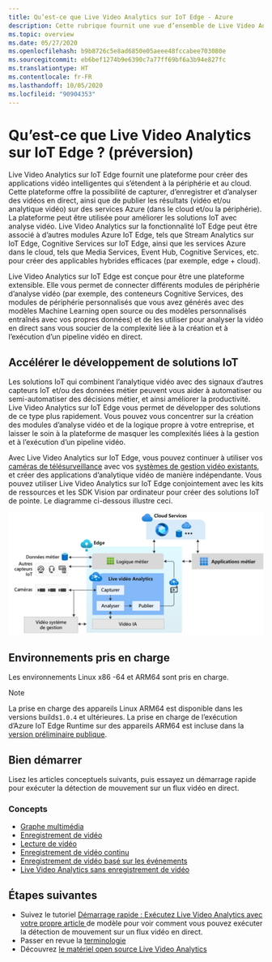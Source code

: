```yaml
---
title: Qu’est-ce que Live Video Analytics sur IoT Edge - Azure
description: Cette rubrique fournit une vue d’ensemble de Live Video Analytics sur IoT Edge. La plateforme offre les fonctionnalités que vous pouvez utiliser pour améliorer vos solutions IoT. Par exemple, capturez, enregistrez, analysez des vidéos en direct et publiez les résultats (vidéo et/ou analyses vidéo) dans les services Azure.
ms.topic: overview
ms.date: 05/27/2020
ms.openlocfilehash: b9b8726c5e8ad6850e05aeee48fccabee703080e
ms.sourcegitcommit: eb6bef1274b9e6390c7a77ff69bf6a3b94e827fc
ms.translationtype: HT
ms.contentlocale: fr-FR
ms.lasthandoff: 10/05/2020
ms.locfileid: "90904353"
---
```

# <a name="what-is-live-video-analytics-on-iot-edge-preview"></a>Qu’est-ce que Live Video Analytics sur IoT Edge ? (préversion)

Live Video Analytics sur IoT Edge fournit une plateforme pour créer des applications vidéo intelligentes qui s’étendent à la périphérie et au cloud. Cette plateforme offre la possibilité de capturer, d’enregistrer et d’analyser des vidéos en direct, ainsi que de publier les résultats (vidéo et/ou analytique vidéo) sur des services Azure (dans le cloud et/ou la périphérie). La plateforme peut être utilisée pour améliorer les solutions IoT avec analyse vidéo. Live Video Analytics sur la fonctionnalité IoT Edge peut être associé à d’autres modules Azure IoT Edge, tels que Stream Analytics sur IoT Edge, Cognitive Services sur IoT Edge, ainsi que les services Azure dans le cloud, tels que Media Services, Event Hub, Cognitive Services, etc. pour créer des applicables hybrides efficaces (par exemple, edge + cloud).

Live Video Analytics sur IoT Edge est conçue pour être une plateforme extensible. Elle vous permet de connecter différents modules de périphérie d’analyse vidéo (par exemple, des conteneurs Cognitive Services, des modules de périphérie personnalisés que vous avez générés avec des modèles Machine Learning open source ou des modèles personnalisés entraînés avec vos propres données) et de les utiliser pour analyser la vidéo en direct sans vous soucier de la complexité liée à la création et à l’exécution d’un pipeline vidéo en direct.

## <a name="accelerate-iot-solutions-development"></a>Accélérer le développement de solutions IoT 

Les solutions IoT qui combinent l’analytique vidéo avec des signaux d’autres capteurs IoT et/ou des données métier peuvent vous aider à automatiser ou semi-automatiser des décisions métier, et ainsi améliorer la productivité. Live Video Analytics sur IoT Edge vous permet de développer des solutions de ce type plus rapidement. Vous pouvez vous concentrer sur la création des modules d’analyse vidéo et de la logique propre à votre entreprise, et laisser le soin à la plateforme de masquer les complexités liées à la gestion et à l’exécution d’un pipeline vidéo.

Avec Live Video Analytics sur IoT Edge, vous pouvez continuer à utiliser vos [caméras de télésurveillance](https://en.wikipedia.org/wiki/Closed-circuit_television_camera) avec vos [systèmes de gestion vidéo existants](https://en.wikipedia.org/wiki/Video_management_system), et créer des applications d’analytique vidéo de manière indépendante. Vous pouvez utiliser Live Video Analytics sur IoT Edge conjointement avec les kits de ressources et les SDK Vision par ordinateur pour créer des solutions IoT de pointe. Le diagramme ci-dessous illustre ceci.

![Développez des solutions IoT avec Live Video Analytics sur IoT Edge](./media/overview/product-diagram.svg)

## <a name="supported-environments"></a>Environnements pris en charge

Les environnements Linux x86 -64 et ARM64 sont pris en charge.
> [!NOTE]
> La prise en charge des appareils Linux ARM64 est disponible dans les versions builds`1.0.4` et ultérieures.
> La prise en charge de l’exécution d’Azure IoT Edge Runtime sur des appareils ARM64 est incluse dans la [version préliminaire publique](https://azure.microsoft.com/support/legal/preview-supplemental-terms/).

## <a name="get-started"></a>Bien démarrer

Lisez les articles conceptuels suivants, puis essayez un démarrage rapide pour exécuter la détection de mouvement sur un flux vidéo en direct.

### <a name="concepts"></a>Concepts

* [Graphe multimédia](media-graph-concept.md)
* [Enregistrement de vidéo](video-recording-concept.md)
* [Lecture de vidéo](video-playback-concept.md)
* [Enregistrement de vidéo continu](continuous-video-recording-concept.md)
* [Enregistrement de vidéo basé sur les événements](event-based-video-recording-concept.md)
* [Live Video Analytics sans enregistrement de vidéo](analyze-live-video-concept.md)

## <a name="next-steps"></a>Étapes suivantes

* Suivez le tutoriel [Démarrage rapide : Exécutez Live Video Analytics avec votre propre article ](use-your-model-quickstart.md)de modèle pour voir comment vous pouvez exécuter la détection de mouvement sur un flux vidéo en direct.
* Passer en revue la [terminologie](terminology.md)
* Découvrez [le matériel open source Live Video Analytics](https://github.com/Azure/live-video-analytics)

